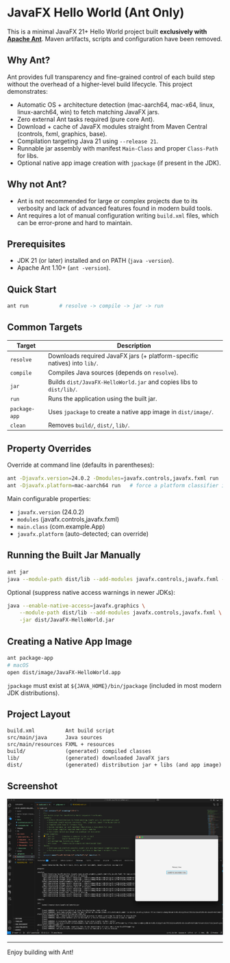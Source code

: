 # JavaFX Hello World (Ant Only)

This is a minimal JavaFX 21+ Hello World project built **exclusively with [Apache Ant](https://ant.apache.org/index.html)**. Maven artifacts, scripts and configuration have been removed.

## Why Ant?

Ant provides full transparency and fine-grained control of each build step without the overhead of a higher-level build lifecycle. This project demonstrates:

* Automatic OS + architecture detection (mac-aarch64, mac-x64, linux, linux-aarch64, win) to fetch matching JavaFX jars.
* Zero external Ant tasks required (pure core Ant).
* Download + cache of JavaFX modules straight from Maven Central (controls, fxml, graphics, base).
* Compilation targeting Java 21 using `--release 21`.
* Runnable jar assembly with manifest `Main-Class` and proper `Class-Path` for libs.
* Optional native app image creation with `jpackage` (if present in the JDK).

## Why not Ant?

- Ant is not recommended for large or complex projects due to its verbosity and lack of advanced features found in modern build tools.
- Ant requires a lot of manual configuration writing `build.xml` files, which can be error-prone and hard to maintain.

## Prerequisites

* JDK 21 (or later) installed and on PATH (`java -version`).
* Apache Ant 1.10+ (`ant -version`).

## Quick Start

```bash
ant run          # resolve -> compile -> jar -> run
```

## Common Targets

| Target        | Description |
|---------------|-------------|
| `resolve`     | Downloads required JavaFX jars (+ platform-specific natives) into `lib/`. |
| `compile`     | Compiles Java sources (depends on `resolve`). |
| `jar`         | Builds `dist/JavaFX-HelloWorld.jar` and copies libs to `dist/lib/`. |
| `run`         | Runs the application using the built jar. |
| `package-app` | Uses `jpackage` to create a native app image in `dist/image/`. |
| `clean`       | Removes `build/`, `dist/`, `lib/`. |

## Property Overrides

Override at command line (defaults in parentheses):

```bash
ant -Djavafx.version=24.0.2 -Dmodules=javafx.controls,javafx.fxml run
ant -Djavafx.platform=mac-aarch64 run   # force a platform classifier if auto-detect mismatches
```

Main configurable properties:

* `javafx.version` (24.0.2)
* `modules` (javafx.controls,javafx.fxml)
* `main.class` (com.example.App)
* `javafx.platform` (auto-detected; can override)

## Running the Built Jar Manually

```bash
ant jar
java --module-path dist/lib --add-modules javafx.controls,javafx.fxml -jar dist/JavaFX-HelloWorld.jar
```

Optional (suppress native access warnings in newer JDKs):

```bash
java --enable-native-access=javafx.graphics \
	--module-path dist/lib --add-modules javafx.controls,javafx.fxml \
	-jar dist/JavaFX-HelloWorld.jar
```

## Creating a Native App Image

```bash
ant package-app
# macOS
open dist/image/JavaFX-HelloWorld.app
```

`jpackage` must exist at `${JAVA_HOME}/bin/jpackage` (included in most modern JDK distributions).

## Project Layout

```text
build.xml          Ant build script
src/main/java      Java sources
src/main/resources FXML + resources
build/             (generated) compiled classes
lib/               (generated) downloaded JavaFX jars
dist/              (generated) distribution jar + libs (and app image)
```

## Screenshot

![JavaFX Hello World](images/javafx-build-with-ant.png)

---

Enjoy building with Ant!

